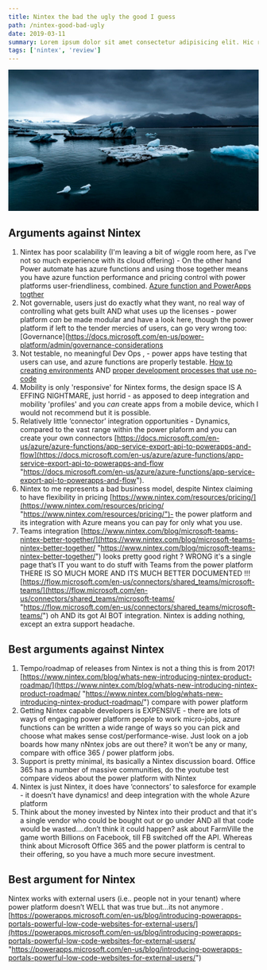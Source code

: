 ```yaml
---
title: Nintex the bad the ugly the good I guess
path: /nintex-good-bad-ugly
date: 2019-03-11
summary: Lorem ipsum dolor sit amet consectetur adipisicing elit. Hic rerum earum quos explicabo suscipit maxime iste qui nihil. Reiciendis asperiores minus necessitatibus
tags: ['nintex', 'review']
---
```


![background](./images/blog_bg_3.jpg)

## Arguments against Nintex
1. Nintex has poor scalability (I'm leaving a bit of wiggle room here, as I've not so much experience with its cloud offering) - On the other hand Power automate has azure functions and using those together means you have azure function performance and pricing control with power platforms user-friendliness, combined.  [Azure function and PowerApps togther](https://powerapps.microsoft.com/en-us/blog/create-business-apps-using-powerapps-and-azure-functions/)
1. Not governable, users just do exactly what they want, no real way of controlling what gets built AND what uses up the licenses - power platform _can_ be made modular and have a look here, though the power platform if left to the tender mercies of users, can go very wrong too: [Governance](https://docs.microsoft.com/en-us/power-platform/admin/governance-considerations 
1. Not testable, no meaningful Dev Ops , -  power apps have testing that users can use, and azure functions are properly testable. [How to creating environments](https://docs.microsoft.com/en-us/power-platform/admin/create-environment) AND [proper development processes that use no-code](https://powerapps.microsoft.com/en-us/blog/powerapps-for-pros-develop-faster-with-low-code/)
1. Mobility is only 'responsive' for Nintex forms, the design space IS A EFFING NIGHTMARE, just horrid - as apposed to deep integration and mobility 'profiles' and you _can_ create apps from a mobile device, which I would not recommend but it is possible.
1. Relatively little ‘connector’ integration opportunities - Dynamics, compared to the vast range within the power plaform and you can create your own connectors [https://docs.microsoft.com/en-us/azure/azure-functions/app-service-export-api-to-powerapps-and-flow](https://docs.microsoft.com/en-us/azure/azure-functions/app-service-export-api-to-powerapps-and-flow "https://docs.microsoft.com/en-us/azure/azure-functions/app-service-export-api-to-powerapps-and-flow").
1. Nintex to me represents a bad business model, despite Nintex claiming to have flexibility in pricing [https://www.nintex.com/resources/pricing/](https://www.nintex.com/resources/pricing/ "https://www.nintex.com/resources/pricing/")- the power platform and its integration with Azure means you can pay for only what you use.
1. Teams integration [https://www.nintex.com/blog/microsoft-teams-nintex-better-together/](https://www.nintex.com/blog/microsoft-teams-nintex-better-together/ "https://www.nintex.com/blog/microsoft-teams-nintex-better-together/") looks pretty good right ? WRONG it's a single page that’s IT you want to do stuff with Teams from the power platform THERE IS SO MUCH MORE AND ITS MUCH BETTER DOCUMENTED !!! [https://flow.microsoft.com/en-us/connectors/shared_teams/microsoft-teams/](https://flow.microsoft.com/en-us/connectors/shared_teams/microsoft-teams/ "https://flow.microsoft.com/en-us/connectors/shared_teams/microsoft-teams/") oh AND its got AI BOT integration. Nintex is adding nothing, except an extra support headache.

## Best arguments against Nintex

1. Tempo/roadmap of releases from Nintex is not a thing this is from 2017! [https://www.nintex.com/blog/whats-new-introducing-nintex-product-roadmap/](https://www.nintex.com/blog/whats-new-introducing-nintex-product-roadmap/ "https://www.nintex.com/blog/whats-new-introducing-nintex-product-roadmap/") compare with power platform
2. Getting Nintex capable developers is EXPENSIVE - there are lots of ways of engaging power platform people to work micro-jobs, azure functions can be written a wide range of ways so you can pick and choose what makes sense cost/performance-wise. Just look on a job boards how many nNntex jobs are out there? it won’t be any or many, compare with office 365 / power platform jobs.
3. Support is pretty minimal, its basically a Nintex discussion board. Office 365 has a number of massive communities, do the youtube test compare videos about the power platform with Nintex
4. Nintex is just Nintex, it does have ‘connectors’ to salesforce for example - it doesn’t have dynamics! and deep integration with the whole Azure platform
5. Think about the money invested by Nintex into their product and that it's a single vendor who could be bought out or go under AND all that code would be wasted….don’t think it could happen? ask about FarmVille the game worth Billions on Facebook, till FB switched off the API. Whereas think about Microsoft Office 365 and the power platform is central to their offering, so you have a much more secure investment.

## Best argument for Nintex

Nintex works with external users (i.e.. people not in your tenant) where power platform doesn’t WELL that was true but…its not anymore .[https://powerapps.microsoft.com/en-us/blog/introducing-powerapps-portals-powerful-low-code-websites-for-external-users/](https://powerapps.microsoft.com/en-us/blog/introducing-powerapps-portals-powerful-low-code-websites-for-external-users/ "https://powerapps.microsoft.com/en-us/blog/introducing-powerapps-portals-powerful-low-code-websites-for-external-users/")
